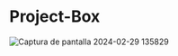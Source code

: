 # Project-Box

![Captura de pantalla 2024-02-29 135829](https://github.com/RAS-UAO/Project-Box/assets/98227139/3bf854d8-8405-434b-8ad8-714a4b6663a7)
